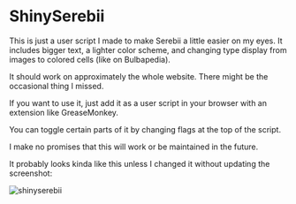# ShinySerebii

This is just a user script I made to make Serebii a little easier on my eyes. It includes bigger text, a lighter color scheme, and changing type display from images to colored cells (like on Bulbapedia).

It should work on approximately the whole website. There might be the occasional thing I missed.

If you want to use it, just add it as a user script in your browser with an extension like GreaseMonkey.

You can toggle certain parts of it by changing flags at the top of the script.

I make no promises that this will work or be maintained in the future.

It probably looks kinda like this unless I changed it without updating the screenshot:

![shinyserebii](https://user-images.githubusercontent.com/3259694/69500831-aace8580-0ecc-11ea-882b-8cda87a42cae.png)

